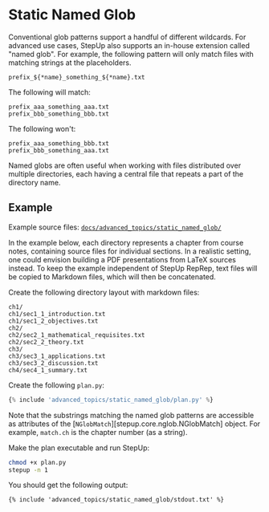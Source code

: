 # Static Named Glob

Conventional glob patterns support a handful of different wildcards.
For advanced use cases, StepUp also supports an in-house extension called "named glob".
For example, the following pattern will only match files with matching strings at the placeholders.

```text
prefix_${*name}_something_${*name}.txt
```

The following will match:

```text
prefix_aaa_something_aaa.txt
prefix_bbb_something_bbb.txt
```

The following won't:

```text
prefix_aaa_something_bbb.txt
prefix_bbb_something_aaa.txt
```

Named globs are often useful when working with files distributed over multiple directories,
each having a central file that repeats a part of the directory name.

## Example

Example source files: [`docs/advanced_topics/static_named_glob/`](https://github.com/reproducible-reporting/stepup-core/tree/main/docs/advanced_topics/static_named_glob)

In the example below, each directory represents a chapter from course notes,
containing source files for individual sections.
In a realistic setting, one could envision building a PDF presentations from LaTeX sources instead.
To keep the example independent of StepUp RepRep,
text files will be copied to Markdown files, which will then be concatenated.

Create the following directory layout with markdown files:

```text
ch1/
ch1/sec1_1_introduction.txt
ch1/sec1_2_objectives.txt
ch2/
ch2/sec2_1_mathematical_requisites.txt
ch2/sec2_2_theory.txt
ch3/
ch3/sec3_1_applications.txt
ch3/sec3_2_discussion.txt
ch4/sec4_1_summary.txt
```

Create the following `plan.py`:

```python
{% include 'advanced_topics/static_named_glob/plan.py' %}
```

Note that the substrings matching the named glob patterns are accessible as attributes of
the [`NGlobMatch`][stepup.core.nglob.NGlobMatch] object.
For example, `match.ch` is the chapter number (as a string).

Make the plan executable and run StepUp:

```bash
chmod +x plan.py
stepup -n 1
```

You should get the following output:

```text
{% include 'advanced_topics/static_named_glob/stdout.txt' %}
```
